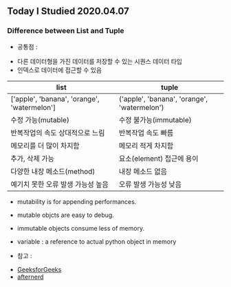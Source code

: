 ## Today I Studied 2020.04.07

### Difference between List and Tuple

* 공통점 :
 - 다른 데이터형을 가진 데이터를 저장할 수 있는 시퀀스 데이터 타입 
 - 인덱스로 데이터에 접근할 수 있음


list         | tuple
------------ | -------------
['apple', 'banana', 'orange', 'watermelon'] | ('apple', 'banana', 'orange', 'watermelon')
수정 가능(mutable) | 수정 불가능(immutable)
반복작업의 속도 상대적으로 느림 | 반복작업 속도 빠름
메모리를 더 많이 차지함 | 메모리 적게 차지함
추가, 삭제 가능 | 요소(element) 접근에 용이
다양한 내장 메소드(method) | 내장 메소드 없음
예기치 못한 오류 발생 가능성 높음 | 오류 발생 가능성 낮음


- mutability is for appending performances.
- mutable objcts are easy to debug.
- immutable objects consume less of memory. 


- variable : a reference to actual python object in memory 


* 참고 :
 - [GeeksforGeeks](https://www.geeksforgeeks.org/python-difference-between-list-and-tuple/)
 - [afternerd](https://www.afternerd.com/blog/difference-between-list-tuple/)
